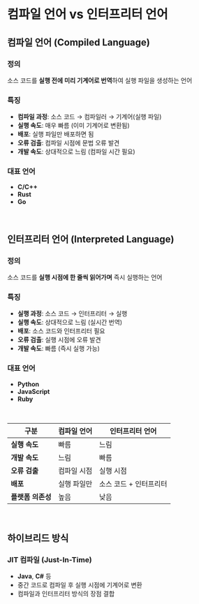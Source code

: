 # 컴파일 언어 vs 인터프리터 언어

## 컴파일 언어 (Compiled Language)

### 정의

소스 코드를 **실행 전에 미리 기계어로 번역**하여 실행 파일을 생성하는 언어

### 특징

- **컴파일 과정**: 소스 코드 → 컴파일러 → 기계어(실행 파일)
- **실행 속도**: 매우 빠름 (이미 기계어로 변환됨)
- **배포**: 실행 파일만 배포하면 됨
- **오류 검출**: 컴파일 시점에 문법 오류 발견
- **개발 속도**: 상대적으로 느림 (컴파일 시간 필요)

### 대표 언어

- **C/C++**
- **Rust**
- **Go**

<br />

## 인터프리터 언어 (Interpreted Language)

### 정의

소스 코드를 **실행 시점에 한 줄씩 읽어가며** 즉시 실행하는 언어

### 특징

- **실행 과정**: 소스 코드 → 인터프리터 → 실행
- **실행 속도**: 상대적으로 느림 (실시간 번역)
- **배포**: 소스 코드와 인터프리터 필요
- **오류 검출**: 실행 시점에 오류 발견
- **개발 속도**: 빠름 (즉시 실행 가능)

### 대표 언어

- **Python**
- **JavaScript**
- **Ruby**

<br />

| 구분              | 컴파일 언어 | 인터프리터 언어        |
| ----------------- | ----------- | ---------------------- |
| **실행 속도**     | 빠름        | 느림                   |
| **개발 속도**     | 느림        | 빠름                   |
| **오류 검출**     | 컴파일 시점 | 실행 시점              |
| **배포**          | 실행 파일만 | 소스 코드 + 인터프리터 |
| **플랫폼 의존성** | 높음        | 낮음                   |

<br />

## 하이브리드 방식

### JIT 컴파일 (Just-In-Time)

- **Java**, **C#** 등
- 중간 코드로 컴파일 후 실행 시점에 기계어로 변환
- 컴파일과 인터프리터 방식의 장점 결합
